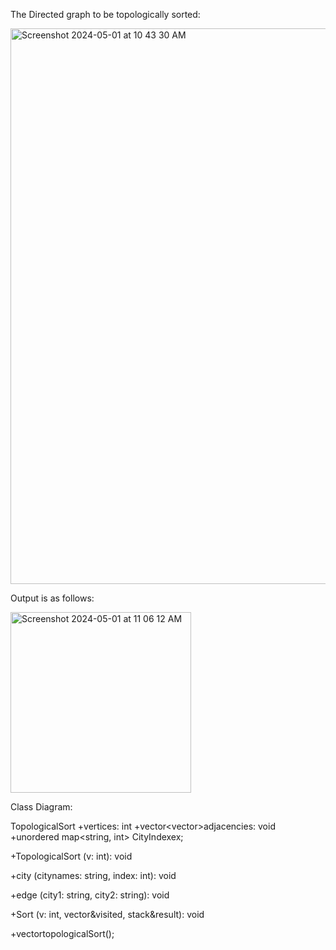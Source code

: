 The Directed graph to be topologically sorted:

<img width="889" alt="Screenshot 2024-05-01 at 10 43 30 AM" src="https://github.com/nida-akhtar/Topological-Sort/assets/124860931/e7cb976a-9887-49d1-959f-fcbaa9876d36">


Output is as follows:

<img width="289" alt="Screenshot 2024-05-01 at 11 06 12 AM" src="https://github.com/nida-akhtar/Topological-Sort/assets/124860931/c2e9ae77-548a-404b-b77a-73908079b470">

Class Diagram:

TopologicalSort
+vertices: int
+vector<vector<int>>adjacencies: void
+unordered map<string, int> CityIndexex;

+TopologicalSort (v: int): void

+city (citynames: string, index: int): void

+edge (city1: string, city2: string): void

+Sort (v: int, vector<bool>&visited, stack<int>&result): void

+vector<int>topologicalSort();
